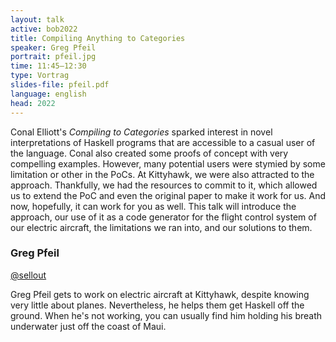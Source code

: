 ```yaml
---
layout: talk
active: bob2022
title: Compiling Anything to Categories
speaker: Greg Pfeil
portrait: pfeil.jpg
time: 11:45–12:30
type: Vortrag
slides-file: pfeil.pdf
language: english
head: 2022
---
```


Conal Elliott's _Compiling to Categories_ sparked interest in novel
interpretations of Haskell programs that are accessible to a casual
user of the language. Conal also created some proofs of concept with
very compelling examples. However, many potential users were stymied
by some limitation or other in the PoCs. At Kittyhawk, we were also
attracted to the approach. Thankfully, we had the resources to commit
to it, which allowed us to extend the PoC and even the original paper
to make it work for us. And now, hopefully, it can work for you as
well. This talk will introduce the approach, our use of it as a code
generator for the flight control system of our electric aircraft, the
limitations we ran into, and our solutions to them.

### Greg Pfeil

[@sellout](https://www.twitter.com/sellout)

Greg Pfeil gets to work on electric aircraft at Kittyhawk, despite
knowing very little about planes. Nevertheless, he helps them get
Haskell off the ground. When he's not working, you can usually find
him holding his breath underwater just off the coast of Maui.
